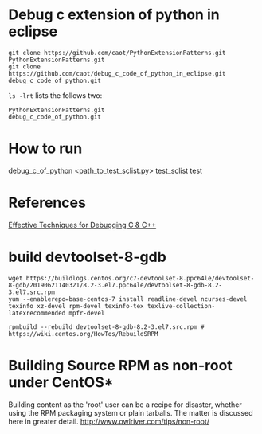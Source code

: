 # Debug c extension of python in eclipse

```
git clone https://github.com/caot/PythonExtensionPatterns.git PythonExtensionPatterns.git
git clone https://github.com/caot/debug_c_code_of_python_in_eclipse.git debug_c_code_of_python.git
```

`ls -lrt` lists the follows two:

```
PythonExtensionPatterns.git
debug_c_code_of_python.git
```

# How to run
debug_c_of_python <path_to_test_sclist.py> test_sclist test

# References
[Effective Techniques for Debugging C & C++](https://www.eclipse.org/community/eclipse_newsletter/2017/april/article2.php)

# build devtoolset-8-gdb
```
wget https://buildlogs.centos.org/c7-devtoolset-8.ppc64le/devtoolset-8-gdb/20190621140321/8.2-3.el7.ppc64le/devtoolset-8-gdb-8.2-3.el7.src.rpm
yum --enablerepo=base-centos-7 install readline-devel ncurses-devel texinfo xz-devel rpm-devel texinfo-tex texlive-collection-latexrecommended mpfr-devel

rpmbuild --rebuild devtoolset-8-gdb-8.2-3.el7.src.rpm # https://wiki.centos.org/HowTos/RebuildSRPM
```

# Building Source RPM as non-root under CentOS*
  Building content as the 'root' user can be a recipe for disaster, whether using the RPM packaging system or plain tarballs. The matter is discussed here in greater detail.
  http://www.owlriver.com/tips/non-root/
  